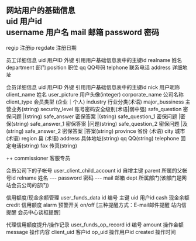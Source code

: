 网站用户的基础信息  
  uid       用户id  
  username  用户名
  mail      邮箱
  password  密码
-----------------
  regip     注册ip
  regdate   注册日期

员工详细信息
  uid           用户ID 外键  引用用户基础信息表中的主键id
  realname      姓名
  department    部门
  position      职位
  qq            QQ号码
  telphone      联系电话
  address       详细地址

会员详细信息
  uid              用户ID 外键  引用用户基础信息表中的主键id
  nick             用户昵称
  client_name      姓名
  user_picture     用户头像(integer)
  corporate_name   公司名称
  client_type      会员类型 (企业｜个人)
  industry         行业分类(术语)
  major_bussiness  主营业务(string)
  security_level   账号密码安全级别(术语|弱中强)
  safe_question    密保问题           |(string)
  safe_answer      密保答案           |(string)
  safe_question_1  密保问题           |密保(string)
  safe_answer_1    密保答案           |问题(string)
  safe_question_2  密保问题           |及(string)
  safe_answer_2    密保答案           |答案(string)
  province         省份 (术语)
  city             城市 (术语)
  region           县 (术语)
  address          具体地址(string)
  qq               QQ(string)
  telephone        固定电话(string)
  fax              传真(string)

 ++ commissioner  客服专员

会员公司下的子帐号  user_client_child_account
  id        自增主键
  parent    所属的父帐号id
  relname   姓名
 --- password  密码
 --- mail      邮箱
  dept      所属部门(该部门是网站会员公司的部门)

信用额度/现金余额管理  user_funds_data
  id         编号 主键
  uid        用户id
  cash       现金余额
  credit     信用额度
  alarm      预警开关   on/off  [三种提醒方式：E-mail邮件提醒 站内信提醒  会员中心谈框提醒]

代理信用额度提升/操作记录 user_funds_op_record
  id       编号
  amount   操作金额
  message  操作内容
  client_uid   客户id
  op_uid       操作用户id
  created      操作时间
